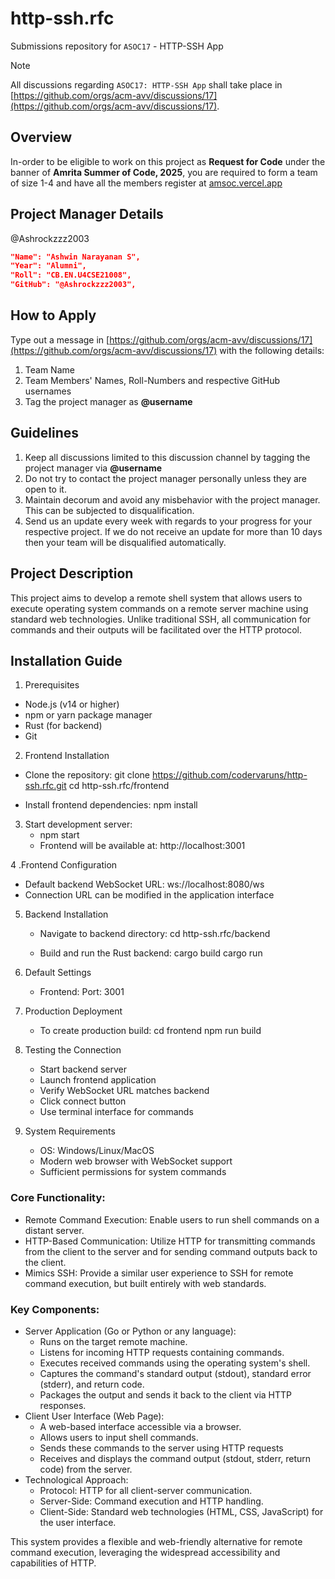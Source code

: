 # http-ssh.rfc
Submissions repository for `ASOC17` - HTTP-SSH App

> [!NOTE]
All discussions regarding `ASOC17: HTTP-SSH App` shall take place in [https://github.com/orgs/acm-avv/discussions/17](https://github.com/orgs/acm-avv/discussions/17).

## Overview
In-order to be eligible to work on this project as **Request for Code** under the banner of **Amrita Summer of Code, 2025**, you are required to form a team of size 1-4 and have all the members register at [amsoc.vercel.app](https://amsoc.vercel.app)

## Project Manager Details
@Ashrockzzz2003 
```json
"Name": "Ashwin Narayanan S",
"Year": "Alumni",
"Roll": "CB.EN.U4CSE21008",
"GitHub": "@Ashrockzzz2003",
```

## How to Apply
Type out a message in [https://github.com/orgs/acm-avv/discussions/17](https://github.com/orgs/acm-avv/discussions/17) with the following details:
1. Team Name
2. Team Members' Names, Roll-Numbers and respective GitHub usernames
3. Tag the project manager as **@username**

## Guidelines
1. Keep all discussions limited to this discussion channel by tagging the project manager via **@username**
2. Do not try to contact the project manager personally unless they are open to it.
4. Maintain decorum and avoid any misbehavior with the project manager. This can be subjected to disqualification.
5. Send us an update every week with regards to your progress for your respective project. If we do not receive an update for more than 10 days then your team will be disqualified automatically.

## Project Description

This project aims to develop a remote shell system that allows users to execute operating system commands on a remote server machine using standard web technologies. Unlike traditional SSH, all communication for commands and their outputs will be facilitated over the HTTP protocol.

## Installation Guide

1. Prerequisites
- Node.js (v14 or higher)
- npm or yarn package manager
- Rust (for backend)
- Git

2. Frontend Installation

- Clone the repository:
   git clone https://github.com/codervaruns/http-ssh.rfc.git
   cd http-ssh.rfc/frontend

- Install frontend dependencies:
   npm install

3. Start development server:
   - npm start
   - Frontend will be available at: http://localhost:3001

4 .Frontend Configuration
   - Default backend WebSocket URL: ws://localhost:8080/ws
   - Connection URL can be modified in the application interface

5. Backend Installation

   - Navigate to backend directory:
      cd http-ssh.rfc/backend

   - Build and run the Rust backend:
      cargo build
      cargo run
   
6. Default Settings
   - Frontend:
       Port: 3001

7. Production Deployment

   - To create production build:
   cd frontend
   npm run build

8. Testing the Connection

   -  Start backend server
   - Launch frontend application
   - Verify WebSocket URL matches backend
   - Click connect button
   - Use terminal interface for commands

9. System Requirements
   - OS: Windows/Linux/MacOS
   - Modern web browser with WebSocket support
   - Sufficient permissions for system commands

### Core Functionality:
- Remote Command Execution: Enable users to run shell commands on a distant server.
- HTTP-Based Communication: Utilize HTTP for transmitting commands from the client to the server and for sending command outputs back to the client.
- Mimics SSH: Provide a similar user experience to SSH for remote command execution, but built entirely with web standards.

### Key Components:
- Server Application (Go or Python or any language):
    - Runs on the target remote machine.
    - Listens for incoming HTTP requests containing commands.
    - Executes received commands using the operating system's shell.
    - Captures the command's standard output (stdout), standard error (stderr), and return code.
    - Packages the output and sends it back to the client via HTTP responses.
- Client User Interface (Web Page):
    - A web-based interface accessible via a browser.
    - Allows users to input shell commands.
    - Sends these commands to the server using HTTP requests
    - Receives and displays the command output (stdout, stderr, return code) from the server.
- Technological Approach:
    - Protocol: HTTP for all client-server communication.
    - Server-Side: Command execution and HTTP handling.
    - Client-Side: Standard web technologies (HTML, CSS, JavaScript) for the user interface.

This system provides a flexible and web-friendly alternative for remote command execution, leveraging the widespread accessibility and capabilities of HTTP.
